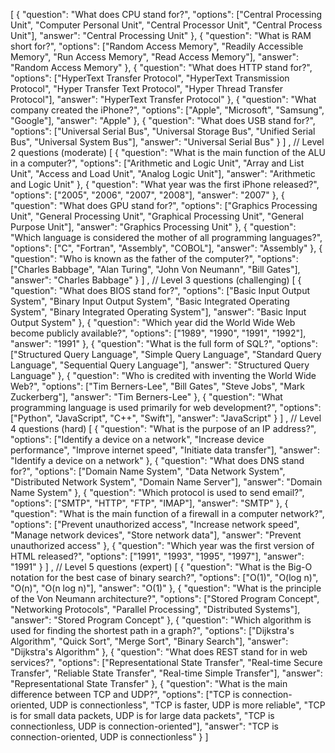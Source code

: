 [
  {
    "question": "What does CPU stand for?",
    "options": ["Central Processing Unit", "Computer Personal Unit", "Central Processor Unit", "Central Process Unit"],
    "answer": "Central Processing Unit"
  },
  {
    "question": "What is RAM short for?",
    "options": ["Random Access Memory", "Readily Accessible Memory", "Run Access Memory", "Read Access Memory"],
    "answer": "Random Access Memory"
  },
  {
    "question": "What does HTTP stand for?",
    "options": ["HyperText Transfer Protocol", "HyperText Transmission Protocol", "Hyper Transfer Text Protocol", "Hyper Thread Transfer Protocol"],
    "answer": "HyperText Transfer Protocol"
  },
  {
    "question": "What company created the iPhone?",
    "options": ["Apple", "Microsoft", "Samsung", "Google"],
    "answer": "Apple"
  },
  {
    "question": "What does USB stand for?",
    "options": ["Universal Serial Bus", "Universal Storage Bus", "Unified Serial Bus", "Universal System Bus"],
    "answer": "Universal Serial Bus"
  }
]
,
    // Level 2 questions (moderate)
   [
  {
    "question": "What is the main function of the ALU in a computer?",
    "options": ["Arithmetic and Logic Unit", "Array and List Unit", "Access and Load Unit", "Analog Logic Unit"],
    "answer": "Arithmetic and Logic Unit"
  },
  {
    "question": "What year was the first iPhone released?",
    "options": ["2005", "2006", "2007", "2008"],
    "answer": "2007"
  },
  {
    "question": "What does GPU stand for?",
    "options": ["Graphics Processing Unit", "General Processing Unit", "Graphical Processing Unit", "General Purpose Unit"],
    "answer": "Graphics Processing Unit"
  },
  {
    "question": "Which language is considered the mother of all programming languages?",
    "options": ["C", "Fortran", "Assembly", "COBOL"],
    "answer": "Assembly"
  },
  {
    "question": "Who is known as the father of the computer?",
    "options": ["Charles Babbage", "Alan Turing", "John Von Neumann", "Bill Gates"],
    "answer": "Charles Babbage"
  }
]
,
    // Level 3 questions (challenging)
  [
  {
    "question": "What does BIOS stand for?",
    "options": ["Basic Input Output System", "Binary Input Output System", "Basic Integrated Operating System", "Binary Integrated Operating System"],
    "answer": "Basic Input Output System"
  },
  {
    "question": "Which year did the World Wide Web become publicly available?",
    "options": ["1989", "1990", "1991", "1992"],
    "answer": "1991"
  },
  {
    "question": "What is the full form of SQL?",
    "options": ["Structured Query Language", "Simple Query Language", "Standard Query Language", "Sequential Query Language"],
    "answer": "Structured Query Language"
  },
  {
    "question": "Who is credited with inventing the World Wide Web?",
    "options": ["Tim Berners-Lee", "Bill Gates", "Steve Jobs", "Mark Zuckerberg"],
    "answer": "Tim Berners-Lee"
  },
  {
    "question": "What programming language is used primarily for web development?",
    "options": ["Python", "JavaScript", "C++", "Swift"],
    "answer": "JavaScript"
  }
]
,
    // Level 4 questions (hard)
   [
  {
    "question": "What is the purpose of an IP address?",
    "options": ["Identify a device on a network", "Increase device performance", "Improve internet speed", "Initiate data transfer"],
    "answer": "Identify a device on a network"
  },
  {
    "question": "What does DNS stand for?",
    "options": ["Domain Name System", "Data Network System", "Distributed Network System", "Domain Name Server"],
    "answer": "Domain Name System"
  },
  {
    "question": "Which protocol is used to send email?",
    "options": ["SMTP", "HTTP", "FTP", "IMAP"],
    "answer": "SMTP"
  },
  {
    "question": "What is the main function of a firewall in a computer network?",
    "options": ["Prevent unauthorized access", "Increase network speed", "Manage network devices", "Store network data"],
    "answer": "Prevent unauthorized access"
  },
  {
    "question": "Which year was the first version of HTML released?",
    "options": ["1991", "1993", "1995", "1997"],
    "answer": "1991"
  }
]
,
    // Level 5 questions (expert)
  [
  {
    "question": "What is the Big-O notation for the best case of binary search?",
    "options": ["O(1)", "O(log n)", "O(n)", "O(n log n)"],
    "answer": "O(1)"
  },
  {
    "question": "What is the principle of the Von Neumann architecture?",
    "options": ["Stored Program Concept", "Networking Protocols", "Parallel Processing", "Distributed Systems"],
    "answer": "Stored Program Concept"
  },
  {
    "question": "Which algorithm is used for finding the shortest path in a graph?",
    "options": ["Dijkstra's Algorithm", "Quick Sort", "Merge Sort", "Binary Search"],
    "answer": "Dijkstra's Algorithm"
  },
  {
    "question": "What does REST stand for in web services?",
    "options": ["Representational State Transfer", "Real-time Secure Transfer", "Reliable State Transfer", "Real-time Simple Transfer"],
    "answer": "Representational State Transfer"
  },
  {
    "question": "What is the main difference between TCP and UDP?",
    "options": ["TCP is connection-oriented, UDP is connectionless", "TCP is faster, UDP is more reliable", "TCP is for small data packets, UDP is for large data packets", "TCP is connectionless, UDP is connection-oriented"],
    "answer": "TCP is connection-oriented, UDP is connectionless"
  }
]